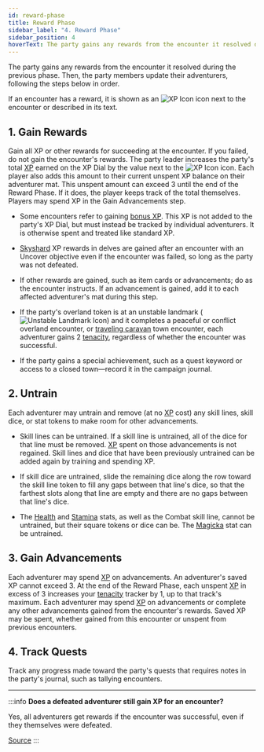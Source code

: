 ```yaml
---
id: reward-phase
title: Reward Phase
sidebar_label: "4. Reward Phase"
sidebar_position: 4
hoverText: The party gains any rewards from the encounter it resolved during the previous phase.
---
```


The party gains any rewards from the encounter it resolved during the previous phase. Then, the party members update their adventurers, following the steps below in order.

If an encounter has a reward, it is shown as an <img src="/icons/xp.svg" alt="XP Icon" className="icon-svg" /> icon next to the encounter or described in its text.

## 1. Gain Rewards

Gain all XP or other rewards for succeeding at the encounter. If you failed, do not gain the encounter's rewards. The party leader increases the party's total [XP](/docs/glossary/xp) earned on the XP Dial by the value next to the <img src="/icons/xp.svg" alt="XP Icon" className="icon-svg" /> icon. Each player also adds this amount to their current unspent XP balance on their adventurer mat. This unspent amount can exceed 3 until the end of the Reward Phase. If it does, the player keeps track of the total themselves. Players may spend XP in the Gain Advancements step.

- Some encounters refer to gaining [bonus XP](/docs/glossary/bonus-xp). This XP is not added to the party's XP Dial, but must instead be tracked by individual adventurers. It is otherwise spent and treated like standard XP.

- [Skyshard](/docs/battles/types/delve/skyshard) XP rewards in delves are gained after an encounter with an Uncover objective even if the encounter was failed, so long as the party was not defeated.

- If other rewards are gained, such as item cards or advancements; do as the encounter instructs. If an advancement is gained, add it to each affected adventurer's mat during this step.

- If the party's overland token is at an unstable landmark (<img src="/icons/unstable-landmark.svg" alt="Unstable Landmark Icon" className="icon-svg" />) and it completes a peaceful or conflict overland encounter, or [traveling caravan](/docs/campaign/day/encounter-phase/traveling-caravan) town encounter, each adventurer gains 2 [tenacity](/docs/glossary/tenacity), regardless of whether the encounter was successful.

- If the party gains a special achievement, such as a quest keyword or access to a closed town—record it in the campaign journal.

## 2. Untrain

Each adventurer may untrain and remove (at no [XP](/docs/glossary/xp) cost) any skill lines, skill dice, or stat tokens to make room for other advancements.

- Skill lines can be untrained. If a skill line is untrained, all of the dice for that line must be removed. [XP](/docs/glossary/xp) spent on those advancements is not regained. Skill lines and dice that have been previously untrained can be added again by training and spending XP.

- If skill dice are untrained, slide the remaining dice along the row toward the skill line token to fill any gaps between that line's dice, so that the farthest slots along that line are empty and there are no gaps between that line's dice.

- The [Health](/docs/adventurer/stats/health) and [Stamina](/docs/adventurer/stats/stamina) stats, as well as the Combat skill line, cannot be untrained, but their square tokens or dice can be. The [Magicka](/docs/adventurer/stats/magicka) stat can be untrained.

## 3. Gain Advancements

Each adventurer may spend [XP](/docs/glossary/xp) on advancements. An adventurer's saved XP cannot exceed 3. At the end of the Reward Phase, each unspent [XP](/docs/glossary/xp) in excess of 3 increases your [tenacity](/docs/glossary/tenacity) tracker by 1, up to that track's maximum. Each adventurer may spend [XP](/docs/glossary/xp) on advancements or complete any other advancements gained from the encounter's rewards. Saved XP may be spent, whether gained from this encounter or unspent from previous encounters.

## 4. Track Quests

Track any progress made toward the party's quests that requires notes in the party's journal, such as tallying encounters.

---

:::info
**Does a defeated adventurer still gain XP for an encounter?**

Yes, all adventurers get rewards if the encounter was successful, even if they themselves were defeated.

<a href="https://boardgamegeek.com/thread/3442027/article/45495467#45495467" target="_blank">Source</a>
:::
